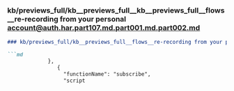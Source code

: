 ### kb/previews_full/kb__previews_full__kb__previews_full__flows__re-recording from your personal account@auth.har.part107.md.part001.md.part002.md

```md
### kb/previews_full/kb__previews_full__flows__re-recording from your personal account@auth.har.part107.md.part001.md (part 002)

```md
             },
                {
                  "functionName": "subscribe",
                  "script
```

```

```
